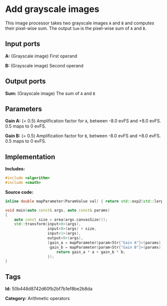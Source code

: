# Add grayscale images

This image processor takes two grayscale images `A` and `B` and computes their pixel-wise sum. The
output `Sum` is the pixel-wise sum of `A` and `B`.

## Input ports

__A:__ (Grayscale image) First operand

__B:__ (Grayscale image) Second operand

## Output ports

__Sum:__ (Grayscale image) The sum of `A` and `B`

## Parameters

__Gain A:__ (= 0.5) Amplification factor for `A`, between -8.0 evFS and +8.0 evFS. 0.5 maps to
0 evFS.

__Gain B:__ (= 0.5) Amplification factor for `B`, between -8.0 evFS and +8.0 evFS. 0.5 maps to
0 evFS.

## Implementation

__Includes:__

```c++
#include <algorithm>
#include <cmath>
```

__Source code:__

```c++
inline double mapParameter(ParamValue val) { return std::exp2(std::lerp(-8.0, 8.0, val.value())); }

void main(auto const& args, auto const& params)
{
	auto const size = area(args.canvasSize());
	std::transform(input<0>(args),
	               input<0>(args) + size,
	               input<1>(args),
	               output<0>(args),
	               [gain_a = mapParameter(param<Str{"Gain A"}>(params)),
	                gain_b = mapParameter(param<Str{"Gain B"}>(params))](auto a, auto b) {
		               return gain_a * a + gain_b * b;
	               });
}
```

## Tags

__Id:__ 50b448d8742d60fb2bf7b1ef8be2b8da

__Category:__ Arithmetic operators